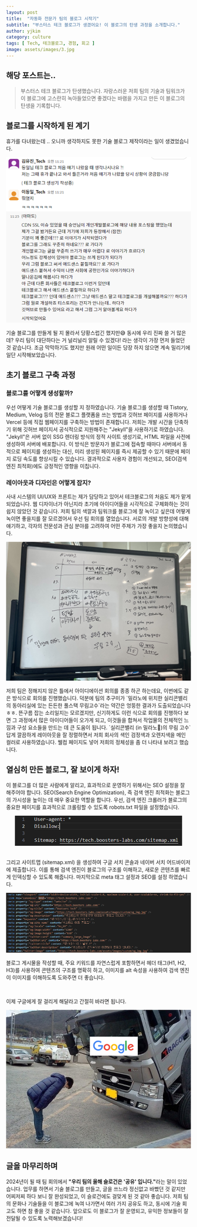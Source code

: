 ```yaml
---
layout: post
title:  "자동화 전문가 팀의 블로그 시작기"
subtitle: "부스터스 테크 블로그가 생겼어요! 이 블로그의 탄생 과정을 소개합니다."
author: yjkim
category: culture
tags: [ Tech, 테크블로그, 경험, 회고 ]
image: assets/images/3.jpg
---
```


## 해당 포스트는..
> 부스터스 테크 블로그가 탄생했습니다. 자랑스러운 저희 팀의 기술과 팀워크가 이 블로그에 고스란히 녹아들었으면 좋겠다는 바램을 가지고 만든 이 블로그의 탄생을 기록합니다.

## 블로그를 시작하게 된 계기
휴가를 다녀왔는데 .. 오니까 생각하지도 못한 기술 블로그 제작이라는 일이 생겼었습니다. 
<p style="text-align: center;">
  <img src="/assets/images/2024-07/create-tech-blog(1).png" alt="슬랙 대화 이미지">
</p>

기술 블로그를 만들게 될 지 몰라서 당황스럽긴 했지만😅 동시에 우리 진짜 쓸 거 많은데? 우리 팀이 대단하다는 거 널리널리 알릴 수 있겠다! 라는 생각이 가장 먼저 들었던 것 같습니다.
조금 막막하기도 했지만 원래 어떤 일이든 당장 하지 않으면 계속 밀리기에 일단 시작해보았습니다.


## 초기 블로그 구축 과정
### 블로그를 어떻게 생성할까?
우선 어떻게 기술 블로그를 생성할 지 정하였습니다. 기술 블로그를 생성할 때 Tistory, Medium, Velog 등의 전문 블로그 플랫폼을 쓰는 방법과 깃허브 페이지를 사용하거나 Vercel 등에 직접 웹페이지를 구축하는 방법이 존재합니다. 저희는 개발 시간을 단축하기 위해 깃허브 페이지서 공식적으로 지원해주는 "Jekyll"을 사용하기로 하였습니다. "Jekyll"은 서버 없이 SSG 렌더링 방식의 정적 사이트 생성기로, HTML 파일을 사전에 생성하여 서버에 배포합니다. 이 방식은 방문자가 블로그에 접속할 때마다 서버에서 동적으로 페이지를 생성하는 대신, 미리 생성된 페이지를 즉시 제공할 수 있기 때문에 페이지 로딩 속도를 향상시킬 수 있습니다. 결과적으로 사용자 경험이 개선되고, SEO(검색 엔진 최적화)에도 긍정적인 영향을 미칩니다.


### 레이아웃과 디자인은 어떻게 잡지?
사내 시스템의 UI/UX와 프론트는 제가 담당하고 있어서 테크블로그의 처음도 제가 맡게 되었습니다. 웹 디자이너가 아닌지라 초기에 아이디어들을 시각적으로 구체화하는 것이 쉽지 않았던 것 같습니다. 저희 팀의 색깔과 팀워크를 블로그에 잘 녹이고 싶은데 어떻게 녹이면 좋을지를 잘 모르겠어서 우선 팀 회의를 열었습니다. 서로의 개발 방향성에 대해 얘기하고, 각자의 전문성과 관심 분야를 고려하여 어떤 주제가 가장 좋을지 논의했습니다. 

<p style="text-align: center;">
  <img src="/assets/images/2024-07/create-tech-blog(2).jpg" alt="테크블로그 아이디어 회의">
</p>
저희 팀은 정해지지 않은 틀에서 아이디에이션 회의를 종종 하곤 하는데요, 이번에도 같은 방식으로 회의를 진행했습니다. 덕분에 팀의 추구미가 `밀라노에 위치한 실리콘밸리의 동아리실에 있는 든든한 풀스택 무림고수`라는 약간은 엉뚱한 결과가 도출되었습니다 ㅎㅎ. 뜬구름 잡는 소리일지는 모르겠지만, 신기하게도 이런 식으로 회의를 진행하다 보면 그 과정에서 많은 아이디어들이 오가게 되고, 이것들을 합쳐서 작업물의 전체적인 느낌과 구성 요소들을 만드는 데 큰 도움이 됩니다. 
`실리콘밸리 (in 밀라노🤭)의 무림 고수`답게 깔끔하게 레이아웃을 잘 정렬하면서 저희 회사의 색인 검정색과 오렌지색을 메인 컬러로 사용하였습니다. 웰컴 페이지도 넣어 저희의 정체성을 좀 더 나타내 보려고 했습니다.


## 열심히 만든 블로그, 잘 보이게 하자!
이 블로그를 더 많은 사람에게 알리고, 효과적으로 운영하기 위해서는 SEO 설정을 잘 해주어야 합니다. SEO(Search Engine Optimization), 즉 검색 엔진 최적화는 블로그의 가시성을 높이는 데 매우 중요한 역할을 합니다.
우선, 검색 엔진 크롤러가 블로그의 중요한 페이지를 효과적으로 크롤링할 수 있도록 robots.txt 파일을 설정했습니다.
<p style="text-align: center;">
  <img src="/assets/images/2024-07/create-tech-blog(3).png" alt="meta 태그 설정">
</p>
<br>
그리고 사이트맵 (sitemap.xml) 을 생성하여 구글 서치 콘솔과 네이버 서치 어드바이저에 제출합니다. 이를 통해 검색 엔진이 블로그의 구조를 이해하고, 새로운 콘텐츠를 빠르게 인덱싱할 수 있도록 해줍니다.
마지막으로 meta 태그 설정과 SEO를 설정 하였습니다. 
<p style="text-align: center;">
  <img src="/assets/images/2024-07/create-tech-blog(4).png" alt="meta 태그 설정">
</p>

블로그 게시물을 작성할 때, 주요 키워드를 자연스럽게 포함하면서 헤더 태그(H1, H2, H3)를 사용하여 콘텐츠의 구조를 명확히 하고, 이미지를 alt 속성을 사용하여 검색 엔진이 이미지를 이해하도록 도와주면 더 좋습니다.

<br>

이제 구글에게 잘 걸리게 해달라고 간절히 바라면 됩니다.
<p style="text-align: center;">
  <img src="/assets/images/2024-07/create-tech-blog(5).png" alt="구글아.. 잘부탁해..">
</p>


## 글을 마무리하며
2024년이 될 때 팀 회의에서 <b>"우리 팀의 올해 슬로건은 '공유' 입니다."</b>라는 말이 있었습니다. 업무를 하면서 기술 블로그를 만들고, 글을 쓰느라 정신없고 바빴던 것 같지만 어찌저찌 하다 보니 잘 완성되었고, 이 슬로건에도 걸맞게 된 것 같아 좋습니다. 저희 팀의 문화나 기술들을 이 블로그에 녹여 나가면서 여러 가지 공유도 하고, 동시에 기술 회고도 하면 참 좋을 것 같습니다. 앞으로도 이 블로그가 잘 운영되고, 유익한 정보들이 잘 전달될 수 있도록 노력해보겠습니다!

